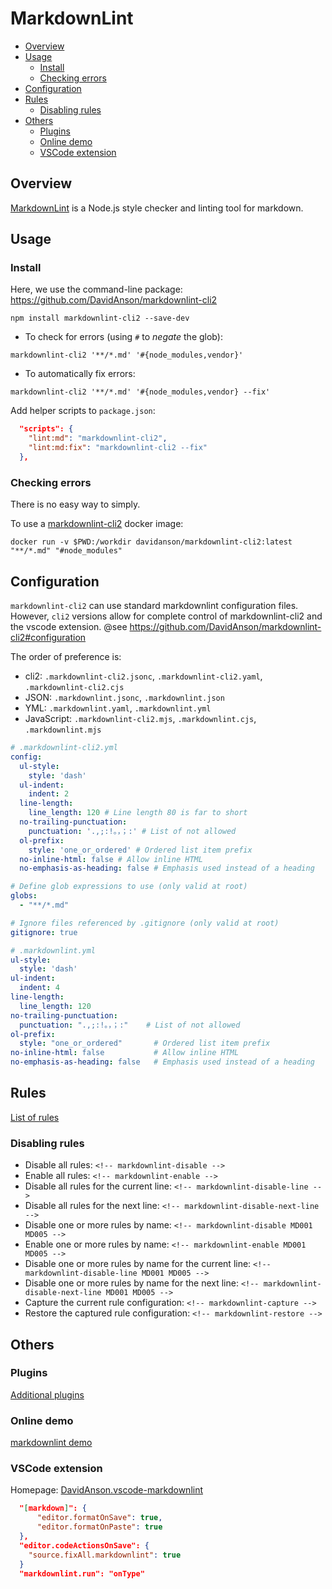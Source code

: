 # MarkdownLint <!-- omit in toc -->

- [Overview](#overview)
- [Usage](#usage)
  - [Install](#install)
  - [Checking errors](#checking-errors)
- [Configuration](#configuration)
- [Rules](#rules)
  - [Disabling rules](#disabling-rules)
- [Others](#others)
  - [Plugins](#plugins)
  - [Online demo](#online-demo)
  - [VSCode extension](#vscode-extension)

## Overview

[MarkdownLint](https://github.com/DavidAnson/markdownlint) is a Node.js style checker and linting tool for markdown.

## Usage

### Install

Here, we use the command-line package: <https://github.com/DavidAnson/markdownlint-cli2>

```shell
npm install markdownlint-cli2 --save-dev
```

- To check for errors (using `#` to _negate_ the glob):

```shell
markdownlint-cli2 '**/*.md' '#{node_modules,vendor}'
```

- To automatically fix errors:

```shell
markdownlint-cli2 '**/*.md' '#{node_modules,vendor} --fix'
```

Add helper scripts to `package.json`:

```json
  "scripts": {
    "lint:md": "markdownlint-cli2",
    "lint:md:fix": "markdownlint-cli2 --fix"
  },
```

### Checking errors

There is no easy way to simply.

To use a [markdownlint-cli2](https://hub.docker.com/r/davidanson/markdownlint-cli2) docker image:

```shell
docker run -v $PWD:/workdir davidanson/markdownlint-cli2:latest "**/*.md" "#node_modules"
```

## Configuration

`markdownlint-cli2` can use standard markdownlint configuration files.
However, `cli2` versions allow for complete control of markdownlint-cli2 and the vscode extension.
@see <https://github.com/DavidAnson/markdownlint-cli2#configuration>

The order of preference is:

- cli2: `.markdownlint-cli2.jsonc`, `.markdownlint-cli2.yaml`, `.markdownlint-cli2.cjs`
- JSON: `.markdownlint.jsonc`, `.markdownlint.json`
- YML: `.markdownlint.yaml`, `.markdownlint.yml`
- JavaScript: `.markdownlint-cli2.mjs`, `.markdownlint.cjs`, `.markdownlint.mjs`

```yaml
# .markdownlint-cli2.yml
config:
  ul-style:
    style: 'dash'
  ul-indent:
    indent: 2
  line-length:
    line_length: 120 # Line length 80 is far to short
  no-trailing-punctuation:
    punctuation: '.,;:!。，；:' # List of not allowed
  ol-prefix:
    style: 'one_or_ordered' # Ordered list item prefix
  no-inline-html: false # Allow inline HTML
  no-emphasis-as-heading: false # Emphasis used instead of a heading

# Define glob expressions to use (only valid at root)
globs:
  - "**/*.md"

# Ignore files referenced by .gitignore (only valid at root)
gitignore: true
```

```yml
# .markdownlint.yml
ul-style:
  style: 'dash'
ul-indent:
  indent: 4
line-length:
  line_length: 120
no-trailing-punctuation:
  punctuation: ".,;:!。，；:"    # List of not allowed
ol-prefix:
  style: "one_or_ordered"       # Ordered list item prefix
no-inline-html: false           # Allow inline HTML
no-emphasis-as-heading: false   # Emphasis used instead of a heading
```

## Rules

 [List of rules](https://github.com/DavidAnson/markdownlint/blob/main/doc/Rules.md)

### Disabling rules

- Disable all rules: `<!-- markdownlint-disable -->`
- Enable all rules: `<!-- markdownlint-enable -->`
- Disable all rules for the current line: `<!-- markdownlint-disable-line -->`
- Disable all rules for the next line: `<!-- markdownlint-disable-next-line -->`
- Disable one or more rules by name: `<!-- markdownlint-disable MD001 MD005 -->`
- Enable one or more rules by name: `<!-- markdownlint-enable MD001 MD005 -->`
- Disable one or more rules by name for the current line: `<!-- markdownlint-disable-line MD001 MD005 -->`
- Disable one or more rules by name for the next line: `<!-- markdownlint-disable-next-line MD001 MD005 -->`
- Capture the current rule configuration: `<!-- markdownlint-capture -->`
- Restore the captured rule configuration: `<!-- markdownlint-restore -->`

## Others

### Plugins

[Additional plugins](https://www.npmjs.com/search?q=keywords:markdown-it-plugin)

### Online demo

[markdownlint demo](https://dlaa.me/markdownlint/)

### VSCode extension

Homepage: [DavidAnson.vscode-markdownlint](https://marketplace.visualstudio.com/items?itemName=DavidAnson.vscode-markdownlint)

```json
  "[markdown]": {
      "editor.formatOnSave": true,
      "editor.formatOnPaste": true
  },
  "editor.codeActionsOnSave": {
    "source.fixAll.markdownlint": true
  }
  "markdownlint.run": "onType"
```
